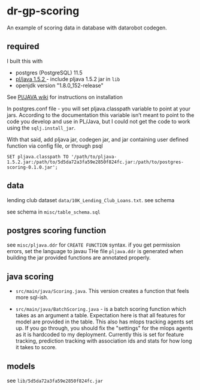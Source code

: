 # dr-gp-scoring

An example of scoring data in database with datarobot codegen.

## required

I built this with

* postgres (PostgreSQL) 11.5
* [pl/java 1.5.2 ](https://github.com/tada/pljava) - include pljava 1.5.2 jar in `lib`
* openjdk version "1.8.0_152-release"

See [Pl/JAVA wiki](https://tada.github.io/pljava/) for instructions on installation

In postgres.conf file - you will set pljava.classpath variable to  point at your jars.  According to the documentation this variable isn’t meant to point to the code you develop and use in PL/Java, but I could not get the code to work using the `sqlj.install_jar`.

With that said, add pljava jar, codegen jar, and jar containing user defined function via config file, or through psql

`SET pljava.classpath TO '/path/to/pljava-1.5.2.jar:/path/to/5d5da72a3fa59e2850f824fc.jar:/path/to/postgres-scoring-0.1.0.jar';`

## data

lending club dataset `data/10K_Lending_Club_Loans.txt`.  see schema

see schema in `misc/table_schema.sql`

## postgres scoring function

see `misc/pljava.ddr` for `CREATE FUNCTION` syntax.  if you get permission errors, set the language to javau
THe file `pljava.ddr` is generated when building the jar provided functions are annotated properly.  

## java scoring

* `src/main/java/Scoring.java`.  This version creates a function that feels more sql-ish.  

* `src/main/java/BatchScoring.java` - is a batch scoring function which takes as an argument a table.  Expectation here is that all features for model are provided in the table.  This also has mlops tracking agents set up.  If you go through, you should fix the "settings" for the mlops agents as it is hardcoded to my deployment.  Currently this is set for feature tracking, prediction tracking with association ids and stats for how long it takes to score.

## models

see `lib/5d5da72a3fa59e2850f824fc.jar`
